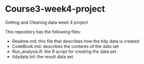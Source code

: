# Course3-week4-project
Getting and Cleaning data week 4 project

This repository has the following files:
- Readme.md: this file that describes how the tidy data is created
- CodeBook.md: describes the contents of the data set 
- Run_analysis.R: the R script for creating the data set
- tidydata.txt: the result data set.
